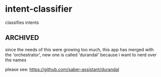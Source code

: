 # intent-classifier
classifies intents


## ARCHIVED
since the needs of this were growing too much, this app has merged with the 'orchestrator', new one is called 'durandal' because i want to nerd over the names

please see: https://github.com/saber-assistant/durandal